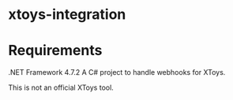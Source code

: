 # xtoys-integration

# Requirements
.NET Framework 4.7.2
A C# project to handle webhooks for XToys.

This is not an official XToys tool.
